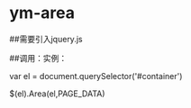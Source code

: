 # ym-area

##需要引入jquery.js

##调用：实例：

var el = document.querySelector('#container')

$(el).Area(el,PAGE_DATA) 